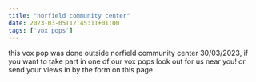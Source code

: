 ```yaml
---
title: "norfield community center"
date: 2023-03-05T12:45:11+01:00
tags: ['vox pops']
---
```


this vox pop was done outside norfield community center 30/03/2023, if you want to take part in one of our vox pops look out for us near you! or send your views in by the form on this page.
